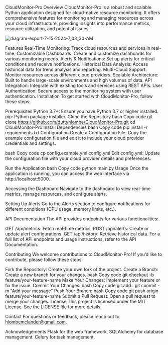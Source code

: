 CloudMonitor-Pro
Overview
CloudMonitor-Pro is a robust and scalable Python application designed for cloud-native resource monitoring. It offers comprehensive features for monitoring and managing resources across your cloud infrastructure, providing insights into performance metrics, resource utilization, and potential issues.


![diagram-export-7-15-2024-7_03_30-AM](https://github.com/user-attachments/assets/5ca8700e-0c3a-44a3-bac2-5582e51d9866)


Features
Real-Time Monitoring: Track cloud resources and services in real-time.
Customizable Dashboards: Create and customize dashboards for various monitoring needs.
Alerts & Notifications: Set up alerts for critical conditions and receive notifications.
Historical Data Analysis: Access historical data for trend analysis and reporting.
Multi-Cloud Support: Monitor resources across different cloud providers.
Scalable Architecture: Built to handle large-scale environments and high volumes of data.
API Integration: Integrate with existing tools and services using REST APIs.
User Authentication: Secure access to the monitoring system with user authentication.
Installation
To get started with CloudMonitor-Pro, follow these steps:

Prerequisites
Python 3.7+: Ensure you have Python 3.7 or higher installed.
pip: Python package installer.
Clone the Repository
bash
Copy code
git clone https://github.com/duttyhlombe/CloudMonitor-Pro.git
cd CloudMonitor-Pro
Install Dependencies
bash
Copy code
pip install -r requirements.txt
Configuration
Create a Configuration File: Copy the example configuration file and edit it to include your cloud provider credentials and settings.

bash
Copy code
cp config.example.yml config.yml
Edit config.yml: Update the configuration file with your cloud provider details and preferences.

Run the Application
bash
Copy code
python main.py
Usage
Once the application is running, you can access the web interface via http://localhost:5000.

Accessing the Dashboard
Navigate to the dashboard to view real-time metrics, manage resources, and configure alerts.

Setting Up Alerts
Go to the Alerts section to configure notifications for different conditions (CPU usage, memory limits, etc.).

API Documentation
The API provides endpoints for various functionalities:

GET /api/metrics: Fetch real-time metrics.
POST /api/alerts: Create or update alert configurations.
GET /api/history: Retrieve historical data.
For a full list of API endpoints and usage instructions, refer to the API Documentation.

Contributing
We welcome contributions to CloudMonitor-Pro! If you’d like to contribute, please follow these steps:

Fork the Repository: Create your own fork of the project.
Create a Branch: Create a new branch for your changes.
bash
Copy code
git checkout -b feature/your-feature-name
Make Your Changes: Implement your feature or fix the issue.
Commit Your Changes:
bash
Copy code
git add .
git commit -m "Add your message"
Push Your Branch:
bash
Copy code
git push origin feature/your-feature-name
Submit a Pull Request: Open a pull request to merge your changes.
License
This project is licensed under the MIT License. See the LICENSE file for more details.

Contact
For questions or feedback, please reach out to hlombemclander@gmail.com.

Acknowledgements
Flask for the web framework.
SQLAlchemy for database management.
Celery for task management.
